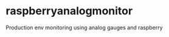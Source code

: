 raspberryanalogmonitor
======================

Production env monitoring using analog gauges and raspberry
